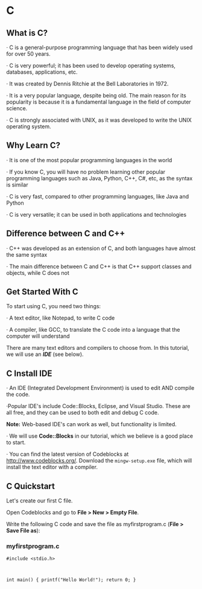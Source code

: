 <h1>C</h1>

<h2>What is C?</h2>

  <p>&#183; C is a general-purpose programming language that has been widely used for over 50 years.

  &#183; C is very powerful; it has been used to develop operating systems, databases, applications, etc.

  &#183; It was created by Dennis Ritchie at the Bell Laboratories in 1972.

  &#183; It is a very popular language, despite being old. The main reason for its popularity is because it is a fundamental language in the field of computer science.

  &#183; C is strongly associated with UNIX, as it was developed to write the UNIX operating system.</p>

<h2>Why Learn C?</h2>

  <p>&#183; It is one of the most popular programming languages in the world

  &#183; If you know C, you will have no problem learning other popular programming languages such as Java, Python, C++, C#, etc, as the syntax is similar

  &#183; C is very fast, compared to other programming languages, like Java and Python

  &#183; C is very versatile; it can be used in both applications and technologies</p>

<h2>Difference between C and C++</h2>

  <p>&#183; C++ was developed as an extension of C, and both languages have almost the same syntax

  &#183; The main difference between C and C++ is that C++ support classes and objects, while C does not</p>

<h2>Get Started With C</h2>

<p>To start using C, you need two things:

  &#183; A text editor, like Notepad, to write C code

  &#183; A compiler, like GCC, to translate the C code into a language that the computer will understand

There are many text editors and compilers to choose from. In this tutorial, we will use an <b><i>IDE</b></i> (see below).</p>

<h2>C Install IDE</h2>

  &#183; An IDE (Integrated Development Environment) is used to edit AND compile the code.

  &#183;Popular IDE's include Code::Blocks, Eclipse, and Visual Studio. These are all free, and they can be used to both edit and debug C code.

<b>Note:</b> Web-based IDE's can work as well, but functionality is limited.

  &#183; We will use <b>Code::Blocks</b> in our tutorial, which we believe is a good place to start.

  &#183; You can find the latest version of Codeblocks at <a href="http://www.codeblocks.org/">http://www.codeblocks.org/</a>. Download the <code>mingw-setup.exe</code> file, which will install the text editor with a compiler.</p>

<h2>C Quickstart</h2>

<p>Let's create our first C file.

Open Codeblocks and go to <b>File > New > Empty File</b>.

Write the following C code and save the file as myfirstprogram.c (<b>File > Save File as</b>):</p>

<h3>myfirstprogram.c</h3>

<code>#include <stdio.h>

int main() {
  printf("Hello World!");
  return 0;
}</code>
